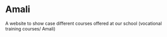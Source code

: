 # Amali
A website to show case different courses offered at our school (vocational training courses/ Amali)
